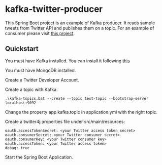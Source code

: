 # kafka-twitter-producer
This Spring Boot project is an example of Kafka producer. It reads sample tweets from Twitter API and publishes them on a topic. For an example of consumer please visit [this project](https://github.com/sgallizia/kafka-twitter-consumer).
## Quickstart
You must have Kafka installed. You can install it following [this](https://github.com/wurstmeister/kafka-docker)

You must have MongoDB installed.

Create a Twitter Developer Account.

Create a topic with Kafka:


```
.\kafka-topics.bat --create --topic test-topic --bootstrap-server localhost:9092
```

Change the property app.kafka.topic in application.yml with the right topic.

Create a twitter4j.properties file under src/main/resources:

```
oauth.accessTokenSecret: <your Twitter access token secret>
oauth.consumerSecret: <your Twitter consumer secret>
oauth.consumerKey: <your Twitter consumer key>
oauth.accessToken: <your Twitter access token>
debug: true
```

Start the Spring Boot Application.